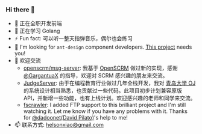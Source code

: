 ### Hi there 👋

<!--
**helsonxiao/helsonxiao** is a ✨ _special_ ✨ repository because its `README.md` (this file) appears on your GitHub profile.

Here are some ideas to get you started:

- 🔭 I’m currently working on ...
- 🌱 I’m currently learning ...
- 👯 I’m looking to collaborate on ...
- 🤔 I’m looking for help with ...
- 💬 Ask me about ...
- 📫 How to reach me: ...
- 😄 Pronouns: ...
- ⚡ Fun fact: ...
-->

- 🔭 正在全职开发前端
- 🌱 正在学习 Golang
- ⚡ Fun fact: 可以听一整天指弹音乐，偶尔也会练习
- 👯 I'm looking for `ant-design` component developers. [This project](https://github.com/boyuai/antd-country-phone-input) needs you!
- 💬 欢迎交流
  - [openscrm/msg-server](https://github.com/openscrm/msg-server): 我基于 [OpenSCRM](https://github.com/openscrm) 做过新的实现，感谢 [@GargantuaX](https://github.com/GargantuaX) 的指导，欢迎对 SCRM 感兴趣的朋友来交流。
  - [JudgeServer](https://github.com/helsonxiao/JudgeServer): 由于在编程教育行业做过几年全栈开发，我对 [青岛大学 OJ](https://github.com/QingdaoU/OnlineJudge) 的系统设计相当熟悉，也贡献过一些代码。此项目初步计划兼容原版 API，并新增一些功能，也有上线计划。欢迎感兴趣的老师和同学来交流。
  - [fscrawler](https://github.com/dadoonet/fscrawler): I added FTP support to this brilliant project and I'm still watching it. Let me know if you have any problems with it. Thanks for [@dadoonet(David Pilato)](http://github.com/dadoonet)'s help to me!
- 📫 联系方式: helsonxiao@gmail.com
